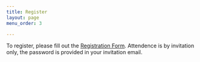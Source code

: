 ```yaml
---
title: Register
layout: page
menu_order: 3

---
```


To register, please fill out the [Registration
Form](https://docs.google.com/forms/d/141f34b5thrhUFbj4dOE3uDjsY8CqjbXE_-kkGvYZxMg/). Attendence is by invitation only, the password is provided in your invitation email.
